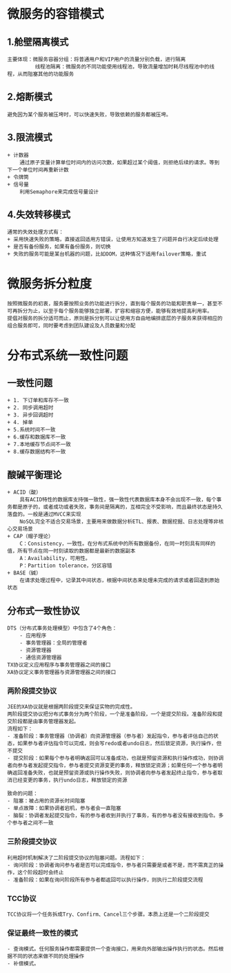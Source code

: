 # 微服务的容错模式
## 1.舱壁隔离模式
	主要体现：微服务容器分组：将普通用户和VIP用户的流量分别负载，进行隔离
			 线程池隔离：微服务的不同功能使用线程池，导致流量增加时耗尽线程池中的线程，从而阻塞其他的功能服务
## 2.熔断模式
	避免因为某个服务被压垮时，可以快速失败，导致依赖的服务都被压垮。
## 3.限流模式
	+ 计数器
		通过原子变量计算单位时间内的访问次数，如果超过某个阈值，则拒绝后续的请求。等到下一个单位时间再重新计数
	+ 令牌筒
	+ 信号量
		利用Semaphore来完成信号量设计
## 4.失效转移模式
	通常的失效处理方式有：
	+ 采用快速失败的策略，直接返回适用方错误，让使用方知道发生了问题并自行决定后续处理
	+ 是否有备份服务，如果有备份服务，则切换
	+ 失败的服务可能是某台机器的问题，比如OOM，这种情况下适用failover策略，重试

# 微服务拆分粒度
	按照微服务的初衷，服务要按照业务的功能进行拆分，直到每个服务的功能和职责单一，甚至不可再拆分为止，以至于每个服务能够独立部署，扩容和缩容方便，能够有效地提高利用率。
	提倡对服务的拆分适可而止，原则是拆分到可以让使用方自由地编排底层的子服务来获得相应的组合服务即可，同时要考虑到团队建设及人员数量和分配

# 分布式系统一致性问题

## 一致性问题
	+ 1. 下订单和库存不一致
	+ 2. 同步调用超时
	+ 3. 异步回调超时
	+ 4. 掉单
	+ 5.系统时间不一致
	+ 6.缓存和数据库不一致
	+ 7.本地缓存节点间不一致
	+ 8.缓存数据结构不一致
## 酸碱平衡理论
	+ ACID（酸）
		具有ACID特性的数据库支持强一致性，强一致性代表数据库本身不会出现不一致，每个事务都是原子的，或者成功或者失败，事务间是隔离的，互相完全不受影响，而且最终状态是持久落盘的。一般是通过MVCC来实现
		NoSQL完全不适合交易场景，主要用来做数据分析ETL、报表、数据挖掘、日志处理等非核心交易场景
	+ CAP（帽子理论）
		C：Consistency，一致性。在分布式系统中的所有数据备份，在同一时刻具有同样的值，所有节点在同一时刻读取的数据都是最新的数据副本
		A：Availability，可用性。
		P：Partition tolerance，分区容错
	+ BASE（碱）
		在请求处理过程中，记录其中间状态，根据中间状态来处理未完成的请求或者回退到原始状态
## 分布式一致性协议
	DTS（分布式事务处理模型）中包含了4个角色：
		- 应用程序
		- 事务管理器：全局的管理者
		- 资源管理器
		- 通信资源管理器
	TX协议定义应用程序与事务管理器之间的接口
	XA协议定义事务管理器与资源管理器之间的接口
### 两阶段提交协议
	JEE的XA协议就是根据两阶段提交来保证实物的完成性。
	两阶段提交协议把分布式事务分为两个阶段，一个是准备阶段，一个是提交阶段。准备阶段和提交阶段都是由事务管理器发起。
	流程如下：
	- 准备阶段：事务管理器（协调者）向资源管理器（参与者）发起指令，参与者评估自己的状态，如果参与者评估指令可以完成，则会写redo或者undo日志，然后锁定资源，执行操作，但不提交
	- 提交阶段：如果每个参与者明确返回可以准备成功，也就是预留资源和执行操作成功，则协调者向参与者发起提交指令，参与者提交资源变更的事务，释放锁定资源；如果任何一个参与者明确返回准备失败，也就是预留资源或执行操作失败，则协调者向参与者发起终止指令，参与者取消已经变更的事务，执行undo日志，释放锁定的资源

	致命的问题：
	- 阻塞：被占用的资源长时间阻塞
	- 单点故障：如果协调者宕机，参与者会一直阻塞
	- 脑裂：协调者发起提交指令，有的参与者收到并执行了事务，有的参与者没有接收到指令。多个参与者之间不一致
### 三阶段提交协议
	利用超时机制解决了二阶段提交协议的阻塞问题。流程如下：
	- 询问阶段：协调者询问参与者是否可以完成指令，参与者只需要是或者不是，而不需真正的操作，这个阶段超时会终止
	- 准备阶段：如果在询问阶段所有参与者都返回可以执行操作，则执行二阶段提交流程
### TCC协议
	TCC协议将一个任务拆成Try、Confirm、Cancel三个步骤。本质上还是一个二阶段提交
### 保证最终一致性的模式
	- 查询模式。任何服务操作都需要提供一个查询接口，用来向外部输出操作执行的状态。然后根据不同的状态来做不同的处理操作
	- 补偿模式。